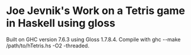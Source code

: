 Joe Jevnik's Work on a Tetris game in Haskell using gloss
=============
Built on GHC version 7.6.3 using Gloss 1.7.8.4.
Compile with ghc --make /path/to/hTetris.hs -O2 -threaded.